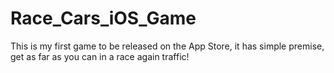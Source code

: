 # Race_Cars_iOS_Game
This is my first game to be released on the App Store, it has simple premise, get as far as you can in a race again traffic!
